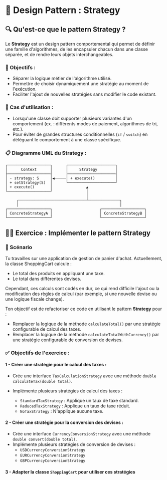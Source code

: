 # 🧩 Design Pattern : Strategy

## 🔍 Qu'est-ce que le pattern Strategy ?

Le **Strategy** est un design pattern comportemental qui permet de définir une famille d'algorithmes, de les encapsuler chacun dans une classe séparée, et de rendre leurs objets interchangeables.

### 📌 Objectifs :
- Séparer la logique métier de l'algorithme utilisé.
- Permettre de choisir dynamiquement une stratégie au moment de l'exécution.
- Faciliter l'ajout de nouvelles stratégies sans modifier le code existant.

### 📜 Cas d'utilisation :
- Lorsqu'une classe doit supporter plusieurs variantes d'un comportement (ex. : différents modes de paiement, algorithmes de tri, etc.).
- Pour éviter de grandes structures conditionnelles (`if` / `switch`) en déléguant le comportement à une classe spécifique.

### 📋 Diagramme UML du Strategy :
```plaintext
┌───────────────────┐      ┌─────────────────────┐
│      Context      │      │     Strategy        │
├───────────────────┤      ├─────────────────────┤
│ - strategy: S     │◀─────│ + execute()         │
│ + setStrategy(S)  │      └─────────────────────┘
│ + execute()       │               ▲
└───────────────────┘               │
                                    │
     ┌──────────────────────────────┴──────────────┐
     │                                             │
┌───────────────────┐                     ┌───────────────────┐
│ ConcreteStrategyA │                     │ ConcreteStrategyB │
└───────────────────┘                     └───────────────────┘
```



## 🧑‍💻 Exercice : Implémenter le pattern Strategy

### 🔧 Scénario
Tu travailles sur une application de gestion de panier d'achat. Actuellement, la classe ShoppingCart calcule :
- Le total des produits en appliquant une taxe.
- Le total dans différentes devises. 

Cependant, ces calculs sont codés en dur, ce qui rend difficile l'ajout ou la modification des règles de calcul (par exemple, si une nouvelle devise ou une logique fiscale change).

Ton objectif est de refactoriser ce code en utilisant le pattern **Strategy** pour :
- Remplacer la logique de la méthode `calculateTotal()` par une stratégie configurable de calcul des taxes.
- Remplacer la logique de la méthode `calculateTotalWithCurrency()` par une stratégie configurable de conversion de devises.

### ✅ Objectifs de l'exercice :

#### 1 - Créer une stratégie pour le calcul des taxes :
- Crée une interface `TaxCalculationStrategy` avec une méthode `double calculateTax(double total)`.
- Implémente plusieurs stratégies de calcul des taxes :

  - `StandardTaxStrategy` : Applique un taux de taxe standard.
  - `ReducedTaxStrategy` : Applique un taux de taxe réduit.
  - `NoTaxStrategy` : N'applique aucune taxe.

#### 2 - Créer une stratégie pour la conversion des devises :
- Crée une interface `CurrencyConversionStrategy` avec une méthode `double convert(double total)`.
- Implémente plusieurs stratégies de conversion de devises :
  - `USDCurrencyConversionStrategy`
  - `EURCurrencyConversionStrategy`
  - `GBPCurrencyConversionStrategy`

#### 3 - Adapter la classe `ShoppingCart` pour utiliser ces stratégies
